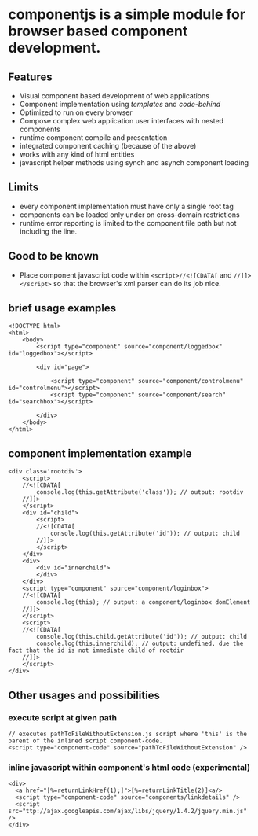 # componentjs is a simple module for browser based component development. #
## Features ##

* Visual component based development of web applications
* Component implementation using _templates_ and _code-behind_ 
* Optimized to run on every browser
* Compose complex web application user interfaces with nested components
* runtime component compile and presentation
* integrated component caching (because of the above)
* works with any kind of html entities 
* javascript helper methods using synch and asynch component loading

## Limits ##
* every component implementation must have only a single root tag
* components can be loaded only under on cross-domain restrictions
* runtime error reporting is limited to the component file path but not including the line.

## Good to be known ##
* Place component javascript code within `<script>//<![CDATA[` and `//]]></script>` so that the browser's xml parser can do its job nice.

##  brief usage examples ##

    <!DOCTYPE html>
    <html>
	    <body>
		    <script type="component" source="component/loggedbox" id="loggedbox"></script>
	
		    <div id="page">
		
			    <script type="component" source="component/controlmenu" id="controlmenu"></script>
			    <script type="component" source="component/search" id="searchbox"></script>
			
		    </div>
	    </body>
    </html>

## component implementation example ##
    <div class='rootdiv'>
	    <script>
	    //<![CDATA[
		    console.log(this.getAttribute('class')); // output: rootdiv
	    //]]>
	    </script>
	    <div id="child">
		    <script>
		    //<![CDATA[
			    console.log(this.getAttribute('id')); // output: child
		    //]]>
		    </script>
	    </div>
	    <div>
		    <div id="innerchild">
		    </div>
	    </div>
	    <script type="component" source="component/loginbox">
	    //<![CDATA[
		    console.log(this); // output: a component/loginbox domElement
	    //]]>		
	    </script>
	    <script>
	    //<![CDATA[
		    console.log(this.child.getAttribute('id')); // output: child
		    console.log(this.innerchild); // output: undefined, due the fact that the id is not immediate child of rootdir
	    //]]>
	    </script>
    </div>

## Other usages and possibilities ##
### execute script at given path ###
    // executes pathToFileWithoutExtension.js script where 'this' is the parent of the inlined script component-code.
    <script type="component-code" source="pathToFileWithoutExtension" /> 
    

### inline javascript within component's html code (experimental) ###
    <div>
      <a href="[%=returnLinkHref(1);]">[%=returnLinkTitle(2)]<a/>
      <script type="component-code" source="components/linkdetails" />
      <script src="ttp://ajax.googleapis.com/ajax/libs/jquery/1.4.2/jquery.min.js" />
    </div>
